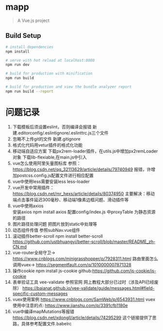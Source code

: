 # mapp

> A Vue.js project

## Build Setup

``` bash
# install dependencies
npm install

# serve with hot reload at localhost:8080
npm run dev

# build for production with minification
npm run build

# build for production and view the bundle analyzer report
npm run build --report
```

# 问题记录
1. 下载模板后须设置eslint，否则编译会报错
新建.editorconfig/.eslintignore/.eslinttrc.js三个文件
2. 忽略不上传git的文件
新建.gitignore
3. 格式化代码用vetur插件的格式化功能
4. 移动端自适应方案
下载px2rem-loader插件，在utils.js中增加px2remLoader对象
下载lib-flexiable,在main.js中引入
5. vue怎么使用阿里矢量图标库
参照：https://blog.csdn.net/qq_32113629/article/details/79740949
报错，许增加postcss.config.js配置文件进行相应配置
6. vue中使用less需要安装less less-loader
7. vue开发中常用插件：https://blog.csdn.net/mr_hexs/article/details/80374950
主要解决：移动端点击事件延迟300毫秒、移动端1像素边框问题、滑动插件等
8. vue中使用axios  
安装axios npm install axios
配置config/index.js 中proxyTable 为静态资源的路径
9. 图片路径处理问题
把图片放到static中处理等
10. 动态组件传值
参照subNav.vue组件
11. 滚动插件better-scroll npm install better-scroll
https://github.com/ustbhuangyi/better-scroll/blob/master/README_zh-CN.md
12. vue-router全局守卫-> https://www.cnblogs.com/minigrasshopper/p/7928311.html
路由里面怎么调用vuex-> https://segmentfault.com/q/1010000007871328
13. 操作cookie   npm install js-cookie
github:https://github.com/js-cookie/js-cookie
14. 表单验证工具 vee-validate  参照官网   网上教程大部分已过时（涉及API已经废除）
https://baianat.github.io/vee-validate/guide/messages.html#field-specific-custom-messages
15. vuex使用案例
https://www.cnblogs.com/SamWeb/p/6543931.html
vuex使用中注意的点: https://www.jianshu.com/p/3391cfb1180e
16. vue中编译mapMutations等报错
https://blog.csdn.net/xdongll/article/details/74295299
这个链接提供了思路，具体参考配置文件.babelrc